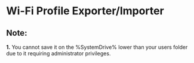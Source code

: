 # Wi-Fi Profile Exporter/Importer

## Note:
**1.** You cannot save it on the %SystemDrive% lower than your users folder due to it requiring administrator privileges.
